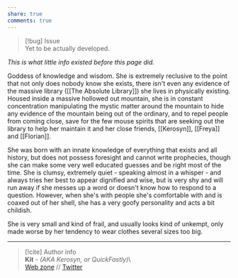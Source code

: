 ```yaml
---  
share: true  
comments: true  
---  
```

> [!bug] Issue  
> Yet to be actually developed.  
  
*This is what little info existed before this page did.*  
  
Goddess of knowledge and wisdom. She is extremely reclusive to the point that not only does nobody know she exists, there isn't even any evidence of the massive library ([[The Absolute Library]]) she lives in physically existing. Housed inside a massive hollowed out mountain, she is in constant concentration manipulating the mystic matter around the mountain to hide any evidence of the mountain being out of the ordinary, and to repel people from coming close, save for the few mouse spirits that are seeking out the library to help her maintain it and her close friends, [[Kerosyn]], [[Freya]] and [[Florian]].   
  
She was born with an innate knowledge of everything that exists and all history, but does not possess foresight and cannot write prophecies, though she can make some very well educated guesses and be right most of the time. She is clumsy, extremely quiet - speaking almost in a whisper - and always tries her best to appear dignified and wise, but is very shy and will run away if she messes up a word or doesn't know how to respond to a question. However, when she's with people she's comfortable with and is coaxed out of her shell, she has a very goofy personality and acts a bit childish.   
  
She is very small and kind of frail, and usually looks kind of unkempt, only made worse by her tendency to wear clothes several sizes too big.  
  
-----  
> [!cite] Author info  
> **Kit** - *(AKA Kerosyn, or QuickFastly)*\  
> [Web zone](https://kitabe.link) // [Twitter](https://twitter.com/Kerosyn_)